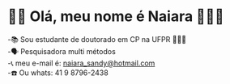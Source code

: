 # 👋🏼 Olá, meu nome é Naiara 🙋🏻‍♀️

-📚 Sou estudante de doutorado em CP na UFPR 👩🏽‍🎓  
-🗣️ Pesquisadora multi métodos   
-📞 meu e-mail é: naiara_sandy@hotmail.com  
-☎️ Ou whats: 41 9 8796-2438  

